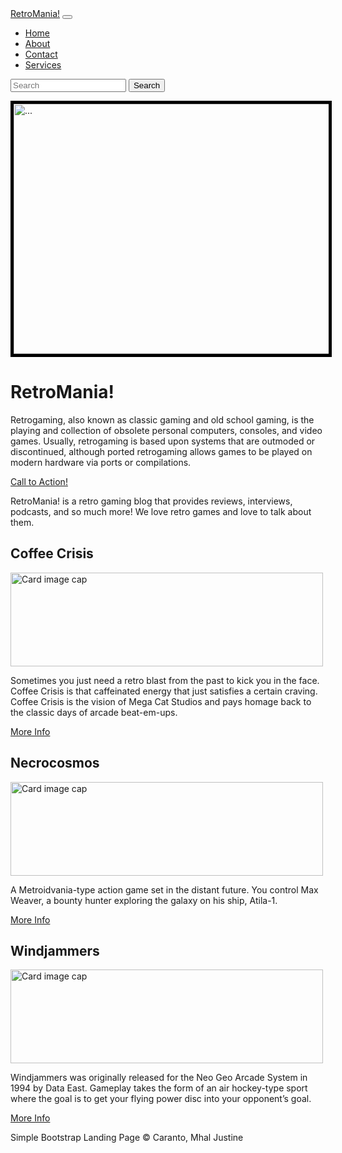 <!DOCTYPE html>

<html lang="en">
<head>
<meta charset="utf-8" />
<meta name="viewport" content="width=device-width, initial-scale=1, shrink-to-fit=no" />
<meta name="description" content="" />
<meta name="author" content="" />
<title>Simple Bootstrap RetroMania!</title>
  <!-- Favicon-->
<link rel="icon" type="image/x-icon" href="assets/favicon.ico" />
<!-- Core theme CSS (includes Bootstrap)-->
<link href="https://drive.google.com/uc?export=view&id=1CHOc_URAeaguoIG_gk7ePfGHAyRWJB37" rel="stylesheet" />
</head>
<body style="background-image: url(https://static.vecteezy.com/system/resources/previews/000/117/701/original/vintage-grunge-background-vector.jpg)" ></body>
<body>
 <!-- Responsive navbar-->
<nav class="navbar navbar-expand-lg navbar-dark bg-dark">
<div class="container px-5">
<a class="navbar-brand" href="#!">RetroMania!</a>
<button class="navbar-toggler" type="button" data-bs-toggle="collapse" data-bs-target="#navbarSupportedContent" aria-controls="navbarSupportedContent" aria-expanded="false" aria-label="Toggle navigation"><span class="navbar-toggler-icon"></span></button>
<div class="collapse navbar-collapse" id="navbarSupportedContent">
<ul class="nav navbar-nav nav-pills ms-auto mb-2 mb-lg-0">
<li class="nav-item"><a class="nav-link" aria-current="page" href="#!">Home</a></li>
<li class="nav-item"><a class="nav-link" data-bs-toggle="pill" href="#!">About</a></li>
<li class="nav-item"><a class="nav-link" data-bs-toggle="pill" href="#!">Contact</a></li>
<li class="nav-item"><a class="nav-link" data-bs-toggle="pill" href="#!">Services</a></li>
</ul>
<form class="d-flex">
<input class="form-control me-2" type="text" placeholder="Search">
<button class="btn btn-primary" type="button">Search</button>
</div>
</div>
</nav>
<!-- Page Content-->
<div class="container px-4 px-lg-5">
<!-- Heading Row-->
<div class="row gx-4 gx-lg-5 align-items-center my-5">
<div class="col-lg-7"><img style='border:5px solid #000000' class="img-fluid rounded mb-4 mb-lg-0" src="https://th.bing.com/th/id/OIP.7vCJReDO2EXAIgC-hk8PLwHaEK?pid=ImgDet&rs=1" alt="..." width="900" height="400"/></div>
<div class="col-lg-5">
<h1 class="font-weight-light">RetroMania!</h1>
<p text-align:justify>Retrogaming, also known as classic gaming and old school gaming, is the playing and collection of obsolete personal computers, consoles, and video games. Usually, retrogaming is based upon systems that are outmoded or discontinued, although ported retrogaming allows games to be played on modern hardware via ports or compilations. </p>
<a class="btn btn-primary" href="#!">Call to Action!</a>
</div>
</div>
<!-- Call to Action-->
<div class="card bg-dark text-white my-5 py-4 text-center">
<div class="card-body"><p class="text-white m-0">RetroMania! is a retro gaming blog that provides reviews, interviews, podcasts, and so much more! We love retro games and love to talk about them.</p></div>
</div>
<!-- Content Row-->
<div class="row gx-4 gx-lg-5">
<div class="col-md-4 mb-5">
<div class="card h-100">
<div class="card-body">
<h2 class="card-title">Coffee Crisis</h2>
<img class="card-img-top" src="https://th.bing.com/th/id/OIP.6l8_ZAvMOix79bSXbmkJaQHaDt?pid=ImgDet&rs=1" alt="Card image cap" width="500" height="150">
<p class="card-text">Sometimes you just need a retro blast from the past to kick you in the face. Coffee Crisis is that caffeinated energy that just satisfies a certain craving. Coffee Crisis is the vision of Mega Cat Studios and pays homage back to the classic days of arcade beat-em-ups.</p>
</div>
<div class="card-footer"><a class="btn btn-primary btn-sm" href="#!">More Info</a></div>
</div>
</div>
<div class="col-md-4 mb-5">
<div class="card h-100">
<div class="card-body">
<h2 class="card-title">Necrocosmos</h2>
<img class="card-img-top" src="https://1.bp.blogspot.com/-EhGHWojYEpc/WYxGQ8YhuiI/AAAAAAAAUEc/pXM0LbOEJ3oXKRUN90MWu2rqrwK8h4jPACLcBGAs/w1200-h630-p-k-no-nu/banner.jpg" alt="Card image cap" width="500" height="150">
<p class="card-text">A Metroidvania-type action game set in the distant future. You control Max Weaver, a bounty hunter exploring the galaxy on his ship, Atila-1.</p>
</div>
<div class="card-footer"><a class="btn btn-primary btn-sm" href="#!">More Info</a></div>
</div>
</div>
<div class="col-md-4 mb-5">
<div class="card h-100">
<div class="card-body">
<h2 class="card-title">Windjammers</h2>
<img class="card-img-top" src="https://media.playstation.com/is/image/SCEA/windjammers-listing-thumb-01-ps4-us-03dec16?$Icon$" alt="Card image cap" width="500" height="150">
<p class="card-text">Windjammers was originally released for the Neo Geo Arcade System in 1994 by Data East. Gameplay takes the form of an air hockey-type sport where the goal is to get your flying power disc into your opponent’s goal.</p>
</div>
<div class="card-footer"><a class="btn btn-primary btn-sm" href="#!">More Info</a></div>
</div>
</div>
</div>
</div>
<!-- Footer-->
<footer class="py-5 bg-dark">
<div class="container px-4 px-lg-5"><p class="m-0 text-center text-white">Simple Bootstrap Landing Page &copy; Caranto, Mhal Justine</p></div>
</footer>
<!-- Bootstrap core JS-->
<script src="https://cdn.jsdelivr.net/npm/bootstrap@5.1.3/dist/js/bootstrap.bundle.min.js"></script>
<!-- Core theme JS-->
<script src="js/scripts.js"></script>
</body>
</html>
